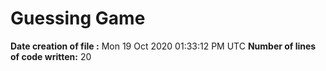 # Guessing Game
**Date creation of file :** Mon 19 Oct 2020 01:33:12 PM UTC
**Number of lines of code written:** 20
